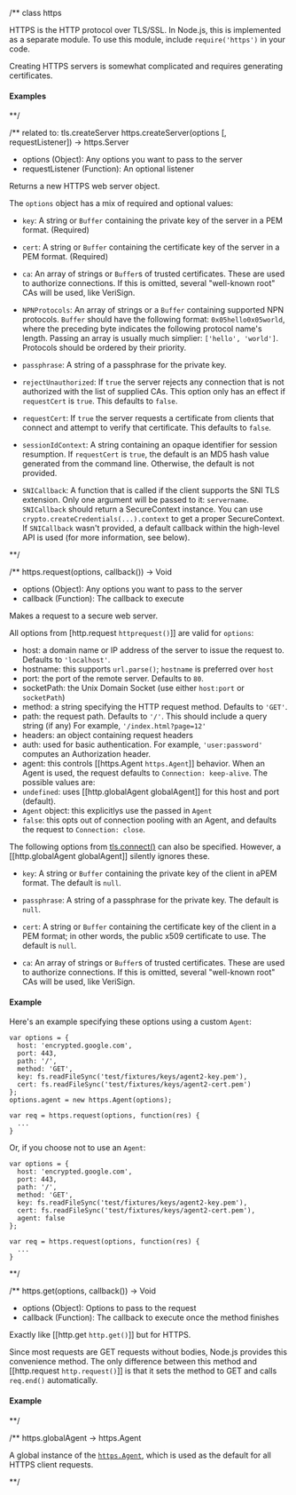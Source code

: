 /**
class https

HTTPS is the HTTP protocol over TLS/SSL. In Node.js, this is implemented as a separate module. To use this module, include `require('https')` in your code.

Creating HTTPS servers is somewhat complicated and requires generating certificates.

 #### Examples

<script src='http://snippets.c9.io/github.com/c9/nodemanual.org-examples/nodejs_ref_guide/https/https.js?linestart=3&lineend=0&showlines=false' defer='defer'></script>

**/

 

/** related to: tls.createServer
https.createServer(options [, requestListener]) -> https.Server
- options (Object):  Any options you want to pass to the server
- requestListener (Function): An optional listener

Returns a new HTTPS web server object. 

The `options` object has a mix of required and optional values:

  - `key`: A string or `Buffer` containing the private key of the server in a PEM format. (Required)
  - `cert`: A string or `Buffer` containing the certificate key of the server in a PEM format. (Required)

  - `ca`: An array of strings or `Buffer`s of trusted certificates. These are used to authorize connections. If this is omitted, several "well-known root" CAs will be used, like VeriSign. 

  - `NPNProtocols`: An array of strings or a  `Buffer` containing supported NPN protocols. 
        `Buffer` should have the following format: `0x05hello0x05world`, where the preceding byte indicates the following protocol name's length. Passing an array is usually much simplier: `['hello', 'world']`. 
        Protocols should be ordered by their priority.

  - `passphrase`: A string of a passphrase for the private key.

  - `rejectUnauthorized`: If `true` the server rejects any connection that is not authorized with the list of supplied CAs. This option only has an effect if `requestCert` is `true`. This defaults to `false`.

  - `requestCert`: If `true` the server requests a certificate from clients that connect and attempt to verify that certificate. This defaults to `false`.

  - `sessionIdContext`: A string containing an opaque identifier for session resumption. If `requestCert` is `true`, the default is an MD5 hash value generated from the command line. Otherwise, the default is not provided.

  - `SNICallback`: A function that is called if the client supports the SNI TLS extension. Only one argument will be passed to it: `servername`. `SNICallback` should return a SecureContext instance. You can use `crypto.createCredentials(...).context` to get a proper SecureContext. If `SNICallback` wasn't provided, a default callback within the high-level API is used (for more information, see below).

**/ 


/**
https.request(options, callback()) -> Void
- options (Object): Any options you want to pass to the server
- callback (Function):  The callback to execute

Makes a request to a secure web server. 

All options from [http.request `httprequest()`]] are valid for `options`:

- host: a domain name or IP address of the server to issue the request to. Defaults to `'localhost'`.
- hostname: this supports `url.parse()`; `hostname` is preferred over `host`
- port: the port of the remote server. Defaults to `80`.
- socketPath: the Unix Domain Socket (use either `host:port` or `socketPath`)
- method: a string specifying the HTTP request method. Defaults to `'GET'`.
- path: the request path. Defaults to `'/'`. This should include a query string (if any) For example, `'/index.html?page=12'`
- headers: an object containing request headers
- auth: used for basic authentication. For example, `'user:password'` computes an Authorization header.
- agent: this controls [[https.Agent `https.Agent`]] behavior. When an Agent is used, the request defaults to `Connection: keep-alive`. The possible values are:
 - `undefined`: uses [[http.globalAgent globalAgent]] for this host
   and port (default).
 - `Agent` object: this explicitlys use the passed in `Agent`
 - `false`: this opts out of connection pooling with an Agent, and defaults the request to `Connection: close`.

The following options from [tls.connect()](tls.html#tls.connect) can also be specified. However, a [[http.globalAgent globalAgent]] silently ignores these.

  - `key`: A string or `Buffer` containing the private key of the client in aPEM format. The default is `null`.

  - `passphrase`: A string of a passphrase for the private key. The default is `null`.

  - `cert`: A string or `Buffer` containing the certificate key of the client in a PEM format; in other words, the public x509 certificate to use. The default is `null`.

  - `ca`: An array of strings or `Buffer`s of trusted certificates. These are used to authorize connections. If this is omitted, several "well-known root" CAs will be used, like VeriSign. 

#### Example

<script src='http://snippets.c9.io/github.com/c9/nodemanual.org-examples/nodejs_ref_guide/https/https.request_1.js?linestart=3&lineend=0&showlines=false' defer='defer'></script>

Here's an example specifying these options using a custom `Agent`:

    var options = {
      host: 'encrypted.google.com',
      port: 443,
      path: '/',
      method: 'GET',
      key: fs.readFileSync('test/fixtures/keys/agent2-key.pem'),
      cert: fs.readFileSync('test/fixtures/keys/agent2-cert.pem')
    };
    options.agent = new https.Agent(options);

    var req = https.request(options, function(res) {
      ...
    }

Or, if you choose not to use an `Agent`:

    var options = {
      host: 'encrypted.google.com',
      port: 443,
      path: '/',
      method: 'GET',
      key: fs.readFileSync('test/fixtures/keys/agent2-key.pem'),
      cert: fs.readFileSync('test/fixtures/keys/agent2-cert.pem'),
      agent: false
    };

    var req = https.request(options, function(res) {
      ...
    }

**/ 


/**
https.get(options, callback()) -> Void
- options (Object): Options to pass to the request
- callback (Function): The callback to execute once the method finishes 

Exactly like [[http.get `http.get()`]] but for HTTPS.

Since most requests are GET requests without bodies, Node.js provides this convenience method. The only difference between this method and [[http.request `http.request()`]] is that it sets the method to GET and calls `req.end()` automatically.

#### Example

<script src='http://snippets.c9.io/github.com/c9/nodemanual.org-examples/nodejs_ref_guide/https/https.get.js?linestart=3&lineend=0&showlines=false' defer='defer'></script>
**/




/**
 https.globalAgent -> https.Agent

A global instance of the [`https.Agent`](https.Agent.html), which is used as the default for all HTTPS client requests.

**/

